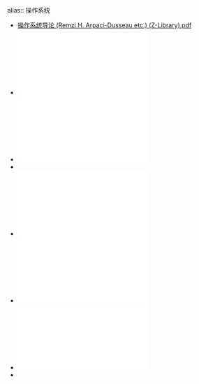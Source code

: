 alias:: 操作系统

- [操作系统导论 (Remzi H. Arpaci-Dusseau etc.) (Z-Library).pdf](../assets/操作系统导论_(Remzi_H._Arpaci-Dusseau_etc.)_(Z-Library)_1699459834569_0.pdf)
- ![现代操作系统 (Andrew S. Tanenbaum, Herbert Bos) (Z-Library).pdf](../assets/现代操作系统_(Andrew_S._Tanenbaum,_Herbert_Bos)_(Z-Library)_1699540299178_0.pdf)
- ![现代操作系统原理与实现 (陈海波,夏虞斌) (Z-Library).pdf](../assets/现代操作系统原理与实现_(陈海波,夏虞斌)_(Z-Library)_1699540305359_0.pdf)
-
- ![Linux-UNIX系统编程手册（上、下册） (Michael Kerrisk) (Z-Library).pdf](../assets/Linux-UNIX系统编程手册（上、下册）_(Michael_Kerrisk)_(Z-Library)_1699540415753_0.pdf)
- ![Linux内核设计与实现(原书第3版) (Robert Love) (Z-Library).pdf](../assets/Linux内核设计与实现(原书第3版)_(Robert_Love)_(Z-Library)_1699540426816_0.pdf)
- ![UNIX环境高级编程（第3版） (史蒂文斯 (W.Richard Stevens) 拉戈 (Stephen A.Rago)) (Z-Library).pdf](../assets/UNIX环境高级编程（第3版）_(史蒂文斯_(W.Richard_Stevens)_拉戈_(Stephen_A.Rago))_(Z-Library)_1699540435208_0.pdf)
-